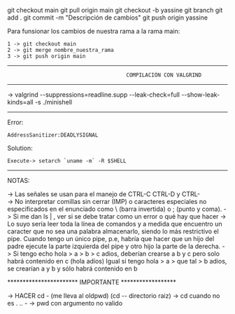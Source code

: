 git checkout main
git pull origin main
git checkout -b yassine
git branch
git add .
git commit -m "Descripción de cambios"
git push origin yassine

Para funsionar los cambios de nuestra rama a la rama main:

	1 -> git checkout main
	2 -> git merge nombre_nuestra_rama
	3 -> git push origin main

--------------------------------------------------------------------------------------------------
                                          COMPILACIÓN CON VALGRIND
--------------------------------------------------------------------------------------------------

   -> valgrind --suppressions=readline.supp --leak-check=full --show-leak-kinds=all -s ./minishell

---------------------------------------------------------

Error: 

	AddressSanitizer:DEADLYSIGNAL

Solution: 

	Execute-> setarch `uname -m` -R $SHELL

--------------------------------------------------------

NOTAS:

-> Las señales se usan para el manejo de CTRL-C CTRL-D y CTRL-\
-> No interpretar comillas sin cerrar (IMP) o caracteres especiales no especificados en el
   enunciado como \ (barra invertida) o ; (punto y coma).
-> Si me dan ls | , ver si se debe tratar como un error o qué hay que hacer
-> Lo suyo sería leer toda la línea de comandos y a medida que encuentro un caracter que no 
   sea una palabra almacenarlo, siendo lo más restrictivo el pipe. 
   Cuando tengo un único pipe, p.e, habría que hacer que un hijo del padre ejecute la parte
   izquierda del pipe y otro hijo la parte de la derecha.
-> Si tengo echo hola > a > b > c adios, deberían crearse a b y c pero solo habrá contenido
   en c (hola adíos)
   Igual si tengo hola > a > que tal > b adios, se crearían a y b y sólo habrá contenido en b


***********************  IMPORTANTE ******************

   -> HACER cd - (me lleva al oldpwd) (cd -- directorio raiz)
   -> cd cuando no es . .. - 
   -> pwd con argumento no valido